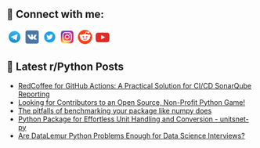 ## 🔎 Connect with me:
[<img src="https://github.com/bullbesh/bullbesh/blob/main/images/Telegram.png" width="32" height="32" />](https://t.me/bullbesh)
[<img src="https://github.com/bullbesh/bullbesh/blob/main/images/VK.png" width="32" height="32" />](https://vk.com/bullbesh)
[<img src="https://github.com/bullbesh/bullbesh/blob/main/images/Twitter.png" width="32" height="32" />](https://twitter.com/bullbesh1)
[<img src="https://github.com/bullbesh/bullbesh/blob/main/images/Instagram.png" width="32" height="32" />](https://www.instagram.com/bullbesh)
[<img src="https://github.com/bullbesh/bullbesh/blob/main/images/Reddit.png" width="32" height="32" />](https://www.reddit.com/user/bullbesh)
[<img src="https://github.com/bullbesh/bullbesh/blob/main/images/YouTube.png" width="32" height="32" />](https://www.youtube.com/channel/UCtfjRs6uzgq5mfm8S06WTcg)

## 📕 Latest r/Python Posts
<!-- BLOG-POST-LIST:START -->
- [RedCoffee for GitHub Actions: A Practical Solution for CI/CD SonarQube Reporting](https://www.reddit.com/r/Python/comments/1iwa63q/redcoffee_for_github_actions_a_practical_solution/)
- [Looking for Contributors to an Open Source, Non-Profit Python Game!](https://www.reddit.com/r/Python/comments/1iwa546/looking_for_contributors_to_an_open_source/)
- [The pitfalls of benchmarking your package like numpy does](https://www.reddit.com/r/Python/comments/1iw96ed/the_pitfalls_of_benchmarking_your_package_like/)
- [Python Package for Effortless Unit Handling and Conversion - unitsnet-py](https://www.reddit.com/r/Python/comments/1iw8inb/python_package_for_effortless_unit_handling_and/)
- [Are DataLemur Python Problems Enough for Data Science Interviews?](https://www.reddit.com/r/Python/comments/1iw6ks8/are_datalemur_python_problems_enough_for_data/)
<!-- BLOG-POST-LIST:END -->

